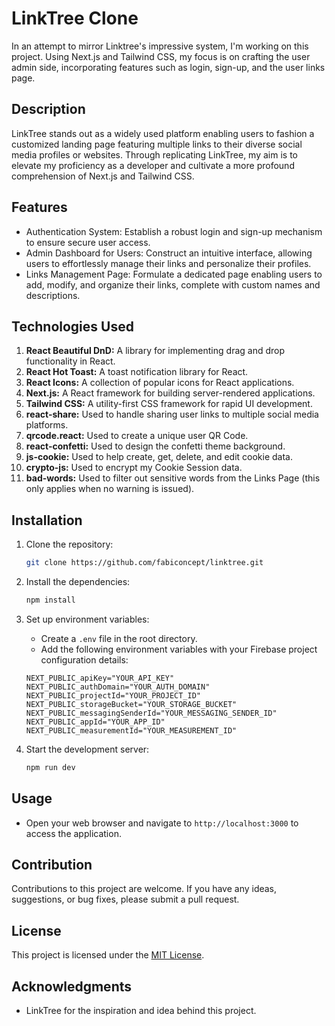 # LinkTree Clone

In an attempt to mirror Linktree's impressive system, I'm working on this project. Using Next.js and Tailwind CSS, my focus is on crafting the user admin side, incorporating features such as login, sign-up, and the user links page.

## Description

LinkTree stands out as a widely used platform enabling users to fashion a customized landing page featuring multiple links to their diverse social media profiles or websites. Through replicating LinkTree, my aim is to elevate my proficiency as a developer and cultivate a more profound comprehension of Next.js and Tailwind CSS.

## Features

- Authentication System: Establish a robust login and sign-up mechanism to ensure secure user access.
- Admin Dashboard for Users: Construct an intuitive interface, allowing users to effortlessly manage their links and personalize their profiles.
- Links Management Page: Formulate a dedicated page enabling users to add, modify, and organize their links, complete with custom names and descriptions.

## Technologies Used

1. **React Beautiful DnD:** A library for implementing drag and drop functionality in React.
2. **React Hot Toast:** A toast notification library for React.
3. **React Icons:** A collection of popular icons for React applications.
4. **Next.js:** A React framework for building server-rendered applications.
5. **Tailwind CSS:** A utility-first CSS framework for rapid UI development.
6. **react-share:** Used to handle sharing user links to multiple social media platforms.
7. **qrcode.react:** Used to create a unique user QR Code.
8. **react-confetti:** Used to design the confetti theme background.
9. **js-cookie:** Used to help create, get, delete, and edit cookie data.
10. **crypto-js:** Used to encrypt my Cookie Session data.
11. **bad-words:** Used to filter out sensitive words from the Links Page (this only applies when no warning is issued).

## Installation

1. Clone the repository:
   ```bash
   git clone https://github.com/fabiconcept/linktree.git
   ```

2. Install the dependencies:
   ```bash
   npm install
   ```

3. Set up environment variables:
   - Create a `.env` file in the root directory.
   - Add the following environment variables with your Firebase project configuration details:
   ```plaintext
   NEXT_PUBLIC_apiKey="YOUR_API_KEY"
   NEXT_PUBLIC_authDomain="YOUR_AUTH_DOMAIN"
   NEXT_PUBLIC_projectId="YOUR_PROJECT_ID"
   NEXT_PUBLIC_storageBucket="YOUR_STORAGE_BUCKET"
   NEXT_PUBLIC_messagingSenderId="YOUR_MESSAGING_SENDER_ID"
   NEXT_PUBLIC_appId="YOUR_APP_ID"
   NEXT_PUBLIC_measurementId="YOUR_MEASUREMENT_ID"
   ```

4. Start the development server:
   ```bash
   npm run dev
   ```

## Usage

- Open your web browser and navigate to `http://localhost:3000` to access the application.

## Contribution

Contributions to this project are welcome. If you have any ideas, suggestions, or bug fixes, please submit a pull request.

## License

This project is licensed under the [MIT License](LICENSE).

## Acknowledgments

- LinkTree for the inspiration and idea behind this project.
